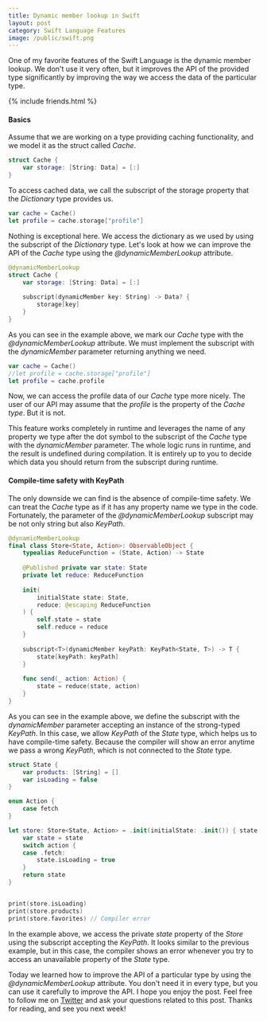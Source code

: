 ```yaml
---
title: Dynamic member lookup in Swift
layout: post
category: Swift Language Features
image: /public/swift.png
---
```


One of my favorite features of the Swift Language is the dynamic member lookup. We don't use it very often, but it improves the API of the provided type significantly by improving the way we access the data of the particular type.

{% include friends.html %}

#### Basics
Assume that we are working on a type providing caching functionality, and we model it as the struct called *Cache*.

```swift
struct Cache {
    var storage: [String: Data] = [:]
}
```

To access cached data, we call the subscript of the storage property that the *Dictionary* type provides us.

```swift
var cache = Cache()
let profile = cache.storage["profile"]
```

Nothing is exceptional here. We access the dictionary as we used by using the subscript of the *Dictionary* type. Let's look at how we can improve the API of the *Cache* type using the *@dynamicMemberLookup* attribute.

```swift
@dynamicMemberLookup
struct Cache {
    var storage: [String: Data] = [:]
    
    subscript(dynamicMember key: String) -> Data? {
        storage[key]
    }
}
```

As you can see in the example above, we mark our *Cache* type with the *@dynamicMemberLookup* attribute. We must implement the subscript with the *dynamicMember* parameter returning anything we need.

```swift
var cache = Cache()
//let profile = cache.storage["profile"]
let profile = cache.profile
```

Now, we can access the profile data of our *Cache* type more nicely. The user of our API may assume that the *profile* is the property of the *Cache type*. But it is not.

This feature works completely in runtime and leverages the name of any property we type after the dot symbol to the subscript of the *Cache* type with the *dynamicMember* parameter. The whole logic runs in runtime, and the result is undefined during compilation. It is entirely up to you to decide which data you should return from the subscript during runtime.

#### Compile-time safety with KeyPath
The only downside we can find is the absence of compile-time safety. We can treat the *Cache* type as if it has any property name we type in the code. Fortunately, the parameter of the *@dynamicMemberLookup* subscript may be not only string but also *KeyPath*.

```swift
@dynamicMemberLookup
final class Store<State, Action>: ObservableObject {
    typealias ReduceFunction = (State, Action) -> State
    
    @Published private var state: State
    private let reduce: ReduceFunction
    
    init(
        initialState state: State,
        reduce: @escaping ReduceFunction
    ) {
        self.state = state
        self.reduce = reduce
    }
    
    subscript<T>(dynamicMember keyPath: KeyPath<State, T>) -> T {
        state[keyPath: keyPath]
    }
    
    func send(_ action: Action) {
        state = reduce(state, action)
    }
}
```

As you can see in the example above, we define the subscript with the *dynamicMember* parameter accepting an instance of the strong-typed *KeyPath*. In this case, we allow *KeyPath* of the *State* type, which helps us to have compile-time safety. Because the compiler will show an error anytime we pass a wrong *KeyPath*, which is not connected to the *State* type.

```swift
struct State {
    var products: [String] = []
    var isLoading = false
}

enum Action {
    case fetch
}

let store: Store<State, Action> = .init(initialState: .init()) { state, action in
    var state = state
    switch action {
    case .fetch:
        state.isLoading = true
    }
    return state
}


print(store.isLoading)
print(store.products)
print(store.favorites) // Compiler error
```

In the example above, we access the private *state* property of the *Store* using the subscript accepting the *KeyPath*. It looks similar to the previous example, but in this case, the compiler shows an error whenever you try to access an unavailable property of the *State* type.

Today we learned how to improve the API of a particular type by using the *@dynamicMemberLookup* attribute. You don't need it in every type, but you can use it carefully to improve the API. I hope you enjoy the post. Feel free to follow me on [Twitter](https://twitter.com/mecid) and ask your questions related to this post. Thanks for reading, and see you next week!
